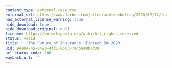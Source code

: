 ```yaml
---
content_type: external-resource
external_url: https://www.forbes.com/sites/ashleaebeling/2020/02/12/the-future-of-insurance-fintech-50-2020/#1eb344aa21a3
has_external_license_warning: true
hide_download: true
hide_download_original: null
license: https://en.wikipedia.org/wiki/All_rights_reserved
status: valid
title: '''The Future of Insurance: Fintech 50 2020'
uid: 94994745-0420-4fd1-8b03-7adbaa8b7d39
url_status_code: 200
wayback_url: ''
---
```

